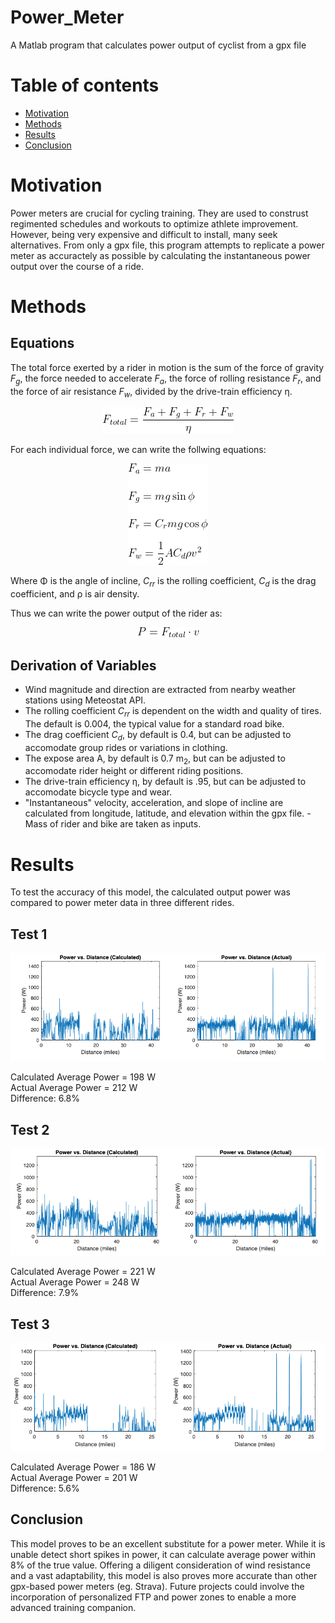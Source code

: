 # Power_Meter
A Matlab program that calculates power output of cyclist from a gpx file

# Table of contents
* [Motivation](#Motivation)
* [Methods](#Methods)
* [Results](#Results)
* [Conclusion](##Conclusion)

# Motivation
Power meters are crucial for cycling training. They are used to construst regimented schedules and workouts to optimize athlete improvement. However, being very expensive and difficult to install, many seek alternatives. From only a gpx file, this program attempts to replicate a power meter as accuractely as possible by calculating the instantaneous power output over the course of a ride. 

# Methods
## Equations
The total force exerted by a rider in motion is the sum of the force of gravity _F<sub>g</sub>_, the force needed to accelerate _F<sub>a</sub>_, the force of rolling resistance _F<sub>r</sub>_, and the force of air resistance _F<sub>w</sub>_, divided by the drive-train efficiency η.
<p align="center"> 
<img src="img/Ftot2.gif">
</p>

For each individual force, we can write the follwing equations:
<p align="center"> 
<img src="img/Forces.gif">
</p>

Where Φ is the angle of incline, _C<sub>rr</sub>_ is the rolling coefficient, _C<sub>d</sub>_ is the drag coefficient, and ρ is air density. 

Thus we can write the power output of the rider as:
<p align="center"> 
<img src="img/Power2.gif">
</p>

## Derivation of Variables

- Wind magnitude and direction are extracted from nearby weather stations using Meteostat API. 
- The rolling coefficient _C<sub>rr</sub>_ is dependent on the width and quality of tires. The default is 0.004, the typical value for a standard road bike. 
- The drag coefficient _C<sub>d</sub>_, by default is 0.4, but can be adjusted to accomodate group rides or variations in clothing.
- The expose area A, by default is 0.7 m<sub>2</sub>, but can be adjusted to accomodate rider height or different riding positions. 
- The drive-train efficiency η, by default is .95, but can be adjusted to accomodate bicycle type and wear.
- "Instantaneous" velocity, acceleration, and slope of incline are calculated from longitude, latitude, and elevation within the gpx file. - Mass of rider and bike are taken as inputs. 

# Results
To test the accuracy of this model, the calculated output power was compared to power meter data in three different rides.
## Test 1
<p align="center"> 
<img src="img/Test_1.png">
</p>

Calculated Average Power = 198 W<br/>
Actual Average Power = 212 W<br/>
Difference: 6.8%<br/>

## Test 2
<p align="center"> 
<img src="img/Test_2.png">
</p>

Calculated Average Power = 221 W<br/>
Actual Average Power = 248 W<br/>
Difference: 7.9%<br/>


## Test 3
<p align="center"> 
<img src="img/Test2_3.png">
</p>

Calculated Average Power = 186 W<br/>
Actual Average Power = 201 W<br/>
Difference: 5.6%<br/>

## Conclusion
This model proves to be an excellent substitute for a power meter. While it is unable detect short spikes in power, it can calculate average power within 8% of the true value. Offering a diligent consideration of wind resistance and a vast adaptability, this model is also proves more accurate than other gpx-based power meters (eg. Strava). Future projects could involve the incorporation of personalized FTP and power zones to enable a more advanced training companion. 



